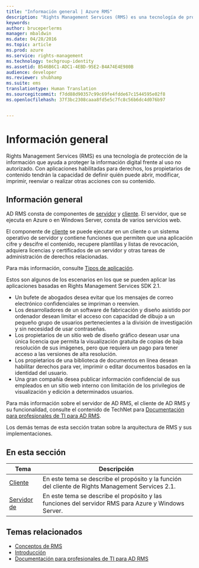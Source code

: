 ```yaml
---
title: "Información general | Azure RMS"
description: "Rights Management Services (RMS) es una tecnología de protección de la información que ayuda a proteger la información digital frente al uso no autorizado."
keywords: 
author: bruceperlerms
manager: mbaldwin
ms.date: 04/28/2016
ms.topic: article
ms.prod: azure
ms.service: rights-management
ms.technology: techgroup-identity
ms.assetid: B546B6C1-ADC1-4EBD-95E2-B4A74E4E980B
audience: developer
ms.reviewer: shubhamp
ms.suite: ems
translationtype: Human Translation
ms.sourcegitcommit: f7dd88d90357c99c69fe4fdde67c1544595e02f8
ms.openlocfilehash: 37f3bc2308caaa8fd5e5c7fc8c56b6dc4d076b97


---
```


# Información general

Rights Management Services (RMS) es una tecnología de protección de la información que ayuda a proteger la información digital frente al uso no autorizado. Con aplicaciones habilitadas para derechos, los propietarios de contenido tendrán la capacidad de definir quién puede abrir, modificar, imprimir, reenviar o realizar otras acciones con su contenido.

## Información general

AD RMS consta de componentes de [servidor](ad-rms-server.md) y [cliente](ad-rms-client.md). El servidor, que se ejecuta en Azure o en Windows Server, consta de varios servicios web.

El componente de [cliente](ad-rms-client.md) se puede ejecutar en un cliente o un sistema operativo de servidor y contiene funciones que permiten que una aplicación cifre y descifre el contenido, recupere plantillas y listas de revocación, adquiera licencias y certificados de un servidor y otras tareas de administración de derechos relacionadas.

Para más información, consulte [Tipos de aplicación](application-types.md).

Estos son algunos de los escenarios en los que se pueden aplicar las aplicaciones basadas en Rights Management Services SDK 2.1.

-   Un bufete de abogados desea evitar que los mensajes de correo electrónico confidenciales se impriman o reenvíen.
-   Los desarrolladores de un software de fabricación y diseño asistido por ordenador desean limitar el acceso con capacidad de dibujo a un pequeño grupo de usuarios pertenecientes a la división de investigación y sin necesidad de usar contraseñas.
-   Los propietarios de un sitio web de diseño gráfico desean usar una única licencia que permita la visualización gratuita de copias de baja resolución de sus imágenes, pero que requiera un pago para tener acceso a las versiones de alta resolución.
-   Los propietarios de una biblioteca de documentos en línea desean habilitar derechos para ver, imprimir o editar documentos basados en la identidad del usuario.
-   Una gran compañía desea publicar información confidencial de sus empleados en un sitio web interno con limitación de los privilegios de visualización y edición a determinados usuarios.

Para más información sobre el servidor de AD RMS, el cliente de AD RMS y su funcionalidad, consulte el contenido de TechNet para [Documentación para profesionales de TI para AD RMS](https://TechNet.Microsoft.Com/library/cc771234.aspx).

Los demás temas de esta sección tratan sobre la arquitectura de RMS y sus implementaciones.

## En esta sección

| Tema | Descripción |
|-------|-------------|
|[Cliente](ad-rms-client.md) |En este tema se describe el propósito y la función del cliente de Rights Management Services 2.1. |
|[Servidor de](ad-rms-server.md) | En este tema se describe el propósito y las funciones del servidor RMS para Azure y Windows Server.|


## Temas relacionados

* [Conceptos de RMS](application-types.md)
* [Introducción](getting-started-with-ad-rms-2-0.md)
* [Documentación para profesionales de TI para AD RMS](https://TechNet.Microsoft.Com/en-us/library/cc771234.aspx)
 

 



<!--HONumber=Jul16_HO2-->


